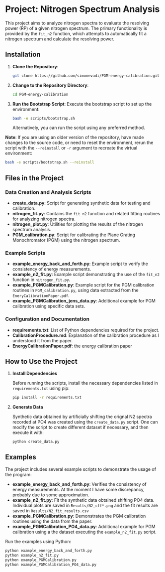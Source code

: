 
# Project: Nitrogen Spectrum Analysis

This project aims to analyze nitrogen spectra to evaluate the resolving power (RP) of a given nitrogen spectrum. The primary functionality is provided by the `fit_n2` function, which attempts to automatically fit a nitrogen spectrum and calculate the resolving power.

## Installation

1. **Clone the Repository**:
   ```bash
   git clone https://github.com/simonevadi/PGM-energy-calibration.git
   ```

2. **Change to the Repository Directory**:
   ```bash
   cd PGM-energy-calibration
   ```

3. **Run the Bootstrap Script**:
   Execute the bootstrap script to set up the environment:
   ```bash
   bash -e scripts/bootstrap.sh
   ```
   Alternatively, you can run the script using any preferred method.

**Note**: If you are using an older version of the repository, have made changes to the source code, or need to reset the environment, rerun the script with the `--reinstall` or `-r` argument to recreate the virtual environment:
   ```bash
   bash -e scripts/bootstrap.sh --reinstall
   ```

## Files in the Project

### Data Creation and Analysis Scripts

- **create_data.py**: Script for generating synthetic data for testing and calibration.
- **nitrogen_fit.py**: Contains the `fit_n2` function and related fitting routines for analyzing nitrogen spectra.
- **nitrogen_plot.py**: Utilities for plotting the results of the nitrogen spectrum analysis.
- **PGM_calibration.py**: Script for calibrating the Plane Grating Monochromator (PGM) using the nitrogen spectrum.

### Example Scripts

- **example_energy_back_and_forth.py**: Example script to verify the consistency of energy measurements.
- **example_n2_fit.py**: Example script demonstrating the use of the `fit_n2` function in `nitrogen_fit.py`.
- **example_PGMCalibration.py**: Example script for the PGM calibration routines in `PGM_calibration.py`, using data extracted from the `EneryCalibrationPaper.pdf`.
- **example_PGMCalibration_jens_data.py**: Additional example for PGM calibration using specific data sets.

### Configuration and Documentation

- **requirements.txt**: List of Python dependencies required for the project.
- **CalibrationProcedure.md**: Explanation of the calibration procedure as I understood it from the paper.
- **EnergyCalibrationPaper.pdf**: the energy calibration paper

## How to Use the Project

1. **Install Dependencies**

   Before running the scripts, install the necessary dependencies listed in `requirements.txt` using pip:

   ```bash
   pip install -r requirements.txt
   ```

2. **Generate Data**

   Synthetic data obtained by artificially shifting the orignal N2 spectra recorded at PO4 was created using the `create_data.py` script. One can modify the script to create different dataset if necessary, and then execute it with:

   ```bash
   python create_data.py
   ```


## Examples

The project includes several example scripts to demonstrate the usage of the program:

- **example_energy_back_and_forth.py**: Verifies the consistency of energy measurements. At the moment I have some discrepancy, probably due to some approximation.
- **example_n2_fit.py**: Fit the synthetic data obtained shifting PO4 data. Individual plots are saved in `Results/N2_cff*.png` and the fit results are saved in `Results/N2_fit_results.csv`
- **example_PGMCalibration.py**: Demonstrates the PGM calibration routines using the data from the paper.
- **example_PGMCalibration_PO4_data.py**: Additional example for PGM calibration using a the dataset executing the `example_n2_fit.py` script.

Run the examples using Python:

```bash
python example_energy_back_and_forth.py
python example_n2_fit.py
python example_PGMCalibration.py
python example_PGMCalibration_PO4_data.py
```
